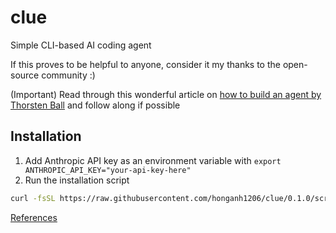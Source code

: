 # clue

Simple CLI-based AI coding agent

If this proves to be helpful to anyone, consider it my thanks to the open-source community :)

(Important) Read through this wonderful article on [how to build an agent by Thorsten Ball](https://ampcode.com/how-to-build-an-agent) and follow along if possible

## Installation

1. Add Anthropic API key as an environment variable with `export ANTHROPIC_API_KEY="your-api-key-here"`
2. Run the installation script

```bash
curl -fsSL https://raw.githubusercontent.com/honganh1206/clue/0.1.0/scripts/install.sh | sudo -E bash
```

[References](./docs/References.md)

